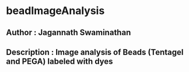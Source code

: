 # beadImageAnalysis

## Author       : Jagannath Swaminathan
## Description  : Image analysis of Beads (Tentagel and PEGA) labeled with dyes

